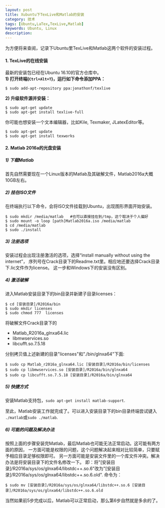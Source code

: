 ```yaml
---
layout: post
title: Xubuntu下TexLive和Matlab的安装
category: 技术
tags: [Ubuntu,LaTex,TexLive,Matlab]
keywords: Ubuntu, Linux
description: 
---
```


为方便将来查阅，记录下Ubuntu里TexLive和Matlab这两个软件的安装过程。

#### **1. TexLive的在线安装**
最新的安装包已经在Ubuntu 16.10的官方仓库中。    
**1) 打开终端(`Ctrl+Alt+T`)，运行如下命令添加PPA：**    

```shell
$ sudo add-apt-repository ppa:jonathonf/texlive
```

**2) 升级软件源并安装：**    

```shell
$ sudo apt-get update
$ sudo apt-get install texlive-full
```

你可能也想安装一个文本编辑器，比如Kile, Texmaker, JLatexEditor等。

```shell
$ sudo apt-get update
$ sudo apt-get install texworks
```


#### **2. Matlab 2016a的光盘安装**

##### **1) 下载Matlab**    

首先自然需要现在一个Linux版本的Matlab及其破解文件，Matlab2016a大概10GB左右。


##### **2) 挂在ISO文件**    

在终端执行以下命令，会将ISO文件挂载到Ubuntu，出现图形界面开始安装。

```shell
$ sudo mkdir /media/matlab   #也可以直接挂在到/tmp，这个取决于个人偏好
$ sudo mount -o loop [path]Matlab2016a.iso /media/matlab
$ cd /media/matlab
$ sudo ./install
```

##### **3) 注册选项**   
安装过程会出现注册激活的选项，选择“install manually without using the internet”，
序列号在Crack目录下的Readme.txt里。相应地还要选择Crack目录下.lic文件作为license。
这一步和Windows下的安装没有区别。


##### **4) 激活破解**    
进入Matlab安装目录下的bin目录并新建子目录licenses：    

```shell
$ cd [安装目录]/R2016a/bin
$ sudo mkdir licenses
$ sudo chmod 777  licenses
```
将破解文件Crack目录下的     

- Matlab_R2016a_glnxa64.lic   
- libmwservices.so    
- libcufft.so.7.5.18    

分别拷贝值上述新建的目录"licenses"和"./bin/glnxa64"下面:    

```shell
$ sudo cp Matlab_r2016a_glnxa64.lic [安装目录]/R2016a/bin/licenses
$ sudo cp libmwservices.so [安装目录]/R2016a/bin/glnxa64
$ sudo cp libcufft.so.7.5.18 [安装目录]/R2016a/bin/glnxa64
```

##### **5) 快捷方式**     
安装Matlab支持包，`sudo apt-get install matlab-support`.    


至此，Matlab安装工作就完成了。可以进入安装目录下的bin目录终端尝试键入
`./matlab`或`sudo ./matlab`.


##### **6) 可能的问题及解决办法**     
按照上面的步骤安装完Matlab，最后Matlab也可能无法正常启动。这可能有两方面的原因，
一方面可能是权限的问题，这个问题解决起来相对比较简单，只要赋予相应目录足够权限即可。
另一方面可能是安装文件里的一个库文件冲突。解决办法是将安装目录下的文件名修改一下。
即：将"[安装目录]/R2016a/sys/os/glnxa64/libstdc++.so.6"改为"[安装目录]/R2016a/sys/os/glnxa64/libstdc++.so.6.old".
命令为：    

```shell
$ sudo mv [安装目录]/R2016a/sys/os/glnxa64/libstdc++.so.6 [安装目录]/R2016a/sys/os/glnxa64/libstdc++.so.6.old
```

当然如果前5步完成以后，Matlab可以正常启动，那么第6步自然就是多余的了。

